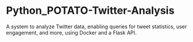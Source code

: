 # Python_POTATO-Twitter-Analysis
A system to analyze Twitter data, enabling queries for tweet statistics, user engagement, and more, using Docker and a Flask API.
